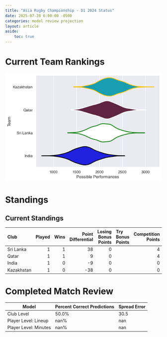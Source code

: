 ```yaml
---  
title: "Asia Rugby Championship - D1 2024 Status"  
date: 2025-07-28 6:00:00 -0500  
categories: model review projection  
layout: article  
aside:  
    toc: true  
---
```

# Current Team Rankings


![Club Rankings](plots/rankings_Asia_Rugby_Championship_-_D1_2024.png)
# Standings

## Current Standings


| Club       |   Played |   Wins |   Point Differential |   Losing Bonus Points | Try Bonus Points   |   Competition Points |
|:-----------|---------:|-------:|---------------------:|----------------------:|:-------------------|---------------------:|
| Sri Lanka  |        1 |      1 |                   38 |                     0 |                    |                    4 |
| Qatar      |        1 |      1 |                    9 |                     0 |                    |                    4 |
| India      |        1 |      0 |                   -9 |                     0 |                    |                    0 |
| Kazakhstan |        1 |      0 |                  -38 |                     0 |                    |                    0 |



# Completed Match Review


| Model | Percent Correct Predictions | Spread Error |
| ------ | ------ | ------ |
| Club Level | 50.0% | 30.5 |
| Player Level: Lineup | nan% | nan |
| Player Level: Minutes | nan% | nan |

